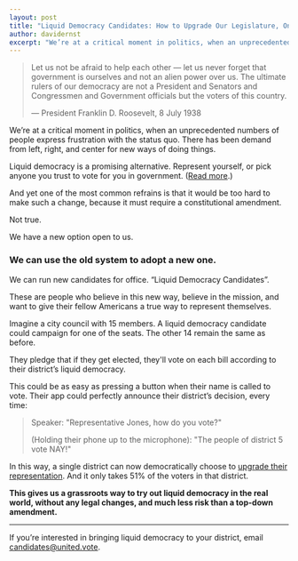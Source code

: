 ```yaml
---
layout: post
title: "Liquid Democracy Candidates: How to Upgrade Our Legislature, One Seat at a Time"
author: davidernst
excerpt: "We’re at a critical moment in politics, when an unprecedented numbers of people express frustration at the status quo. There has been demand from left, right, and center for new ways of doing things."
---
```


> Let us not be afraid to help each other — let us never forget that government is ourselves and not an alien power over us. The ultimate rulers of our democracy are not a President and Senators and Congressmen and Government officials but the voters of this country.
>
> — President Franklin D. Roosevelt, 8 July 1938

We’re at a critical moment in politics, when an unprecedented numbers of people express frustration with the status quo. There has been demand from left, right, and center for new ways of doing things.

Liquid democracy is a promising alternative. Represent yourself, or pick anyone you trust to vote for you in government. ([Read more](https://intro.liquid.vote).)

And yet one of the most common refrains is that it would be too hard to make such a change, because it must require a constitutional amendment.

Not true.

We have a new option open to us.

### We can use the old system to adopt a new one.

We can run new candidates for office. “Liquid Democracy Candidates”.

These are people who believe in this new way, believe in the mission, and want to give their fellow Americans a true way to represent themselves.

Imagine a city council with 15 members. A liquid democracy candidate could campaign for one of the seats. The other 14 remain the same as before.

They pledge that if they get elected, they'll vote on each bill according to their district’s liquid democracy.

This could be as easy as pressing a button when their name is called to vote. Their app could perfectly announce their district’s decision, every time:

> Speaker: "Representative Jones, how do you vote?"
>
> (Holding their phone up to the microphone): "The people of district 5 vote NAY!"

In this way, a single district can now democratically choose to [upgrade their representation](/2017/10/27/liquid-democracy-is-not-direct-democracy/). And it only takes 51% of the voters in that district.

**This gives us a grassroots way to try out liquid democracy in the real world, without any legal changes, and much less risk than a top-down amendment.**

--------

If you’re interested in bringing liquid democracy to your district, email [candidates@united.vote](mailto:candidates@united.vote).
